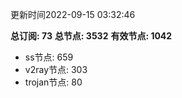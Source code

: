 更新时间2022-09-15 03:32:46

**总订阅: 73**
**总节点: 3532**
**有效节点: 1042**
- ss节点: 659
- v2ray节点: 303
- trojan节点: 80
